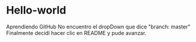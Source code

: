 # Hello-world
Aprendiendo GitHub
No encuentro el dropDown que dice "branch: master"
Finalmente decidí hacer clic en README y pude avanzar.
